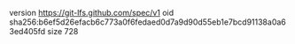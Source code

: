 version https://git-lfs.github.com/spec/v1
oid sha256:b6ef5d26efacb6c773a0f6fedaed0d7a9d90d55eb1e7bcd91138a0a63ed405fd
size 728
